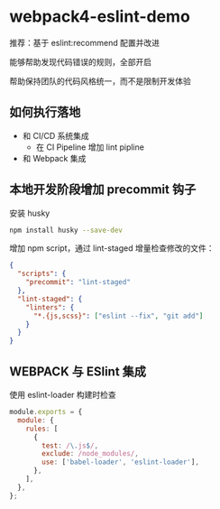 # webpack4-eslint-demo

推荐：基于 eslint:recommend 配置并改进

能够帮助发现代码错误的规则，全部开启

帮助保持团队的代码风格统一，而不是限制开发体验

## 如何执行落地

- 和 CI/CD 系统集成
  - 在 CI Pipeline 增加 lint pipline
- 和 Webpack 集成

## 本地开发阶段增加 precommit 钩子

安装 husky

```bash
npm install husky --save-dev
```

增加 npm script，通过 lint-staged 增量检查修改的文件：

```json
{
  "scripts": {
    "precommit": "lint-staged"
  },
  "lint-staged": {
    "linters": {
      "*.{js,scss}": ["eslint --fix", "git add"]
    }
  }
}
```

## WEBPACK 与 ESlint 集成

使用 eslint-loader 构建时检查

```js
module.exports = {
  module: {
    rules: [
      {
        test: /\.js$/,
        exclude: /node_modules/,
        use: ['babel-loader', 'eslint-loader'],
      },
    ],
  },
};
```
